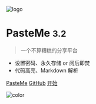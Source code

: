<!-- _coverpage.md -->

![logo](https://cdn.jsdelivr.net/gh/PasteUs/CDN@master/screenshot/pasteme/duck.png ":size=128x128 :id=cover-logo")

# PasteMe <small>3.2</small>

> 一个不算糟糕的分享平台

- 设置密码、永久存储 or 阅后即焚
- 代码高亮、Markdown 解析

[PasteMe](https://pasteme.cn)
[GitHub](https://github.com/LucienShui/PasteMe)
[开始](README)

![color](#FFFFFF)
